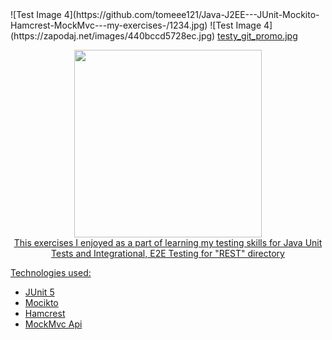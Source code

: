 <div id="top"></div>
![Test Image 4](https://github.com/tomeee121/Java-J2EE---JUnit-Mockito-Hamcrest-MockMvc---my-exercises-/1234.jpg)
![Test Image 4](https://zapodaj.net/images/440bccd5728ec.jpg)
<a href=https://zapodaj.net/440bccd5728ec.jpg.html>testy_git_promo.jpg</a>
<p align="center">
<a href=https://zapodaj.net/images/440bccd5728ec.jpg</a>
<img src="https://zapodaj.net/440bccd5728ec.jpg.html" width="300" height="300">
  <br>
        This exercises I enjoyed as a part of learning my testing skills for Java Unit Tests and Integrational, E2E Testing for "REST" directory

</p>


Technologies used:
* [JUnit 5](https://junit.org/junit5/)
* [Mocikto](https://site.mockito.org/)
* [Hamcrest](http://hamcrest.org/)
* [MockMvc Api](https://docs.spring.io/spring-framework/docs/current/javadoc-api/org/springframework/test/web/servlet/MockMvc.html)











